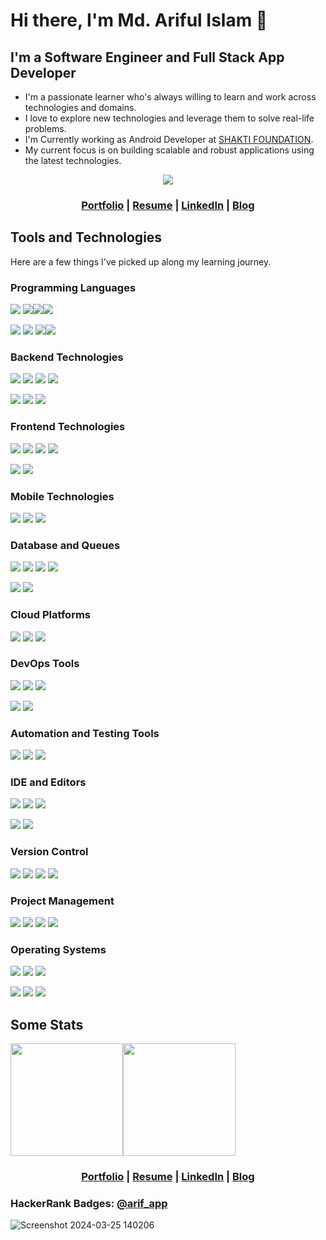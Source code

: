 # Hi there, I'm Md. Ariful Islam 👋
 
## I'm a Software Engineer and Full Stack App Developer

* I'm a passionate learner who's always willing to learn and work across technologies and domains.
* I love to explore new technologies and leverage them to solve real-life problems.
* I'm Currently working as Android Developer at [SHAKTI FOUNDATION](https://www.shakti.org.bd/).
* My current focus is on building scalable and robust applications using the latest technologies.

<p  align="center"><a href="#"><img align="center" src="https://user-images.githubusercontent.com/26208205/204192045-8efb70c1-374c-4dc9-9b08-01135cab3d6e.gif"/></a></p>

<h3 align="center"><a href="https://Ariful2016.github.io/">Portfolio</a> | <a href="https://ariful2016.github.io/resume_of_ariful_islam.pdf">Resume</a> | <a href="https://linkedin.com/in/arif-android-flutter-ios">LinkedIn</a> | <a href="https://medium.com/@arifewucse2016">Blog</a></h3>

## Tools and Technologies

Here are a few things I've picked up along my learning journey.

### Programming Languages

<a href="#programming-languages"><img src="https://img.shields.io/badge/Kotlin-7F52FF.svg?style=for-the-badge&logo=Kotlin&logoColor=white"/></a> <a href="#programming-languages"><img src="https://img.shields.io/badge/Dart-0175C2.svg?style=for-the-badge&logo=Dart&logoColor=white"/></a><a href="#programming-languages"><img src="https://img.shields.io/badge/java-%23ED8B00.svg?style=for-the-badge&logo=java&logoColor=white"/></a><a href="#programming-languages"><img src="https://img.shields.io/badge/Python-3776AB.svg?style=for-the-badge&logo=Python&logoColor=white"/></a> 

<a href="#programming-languages"><img src="https://img.shields.io/badge/C-A8B9CC.svg?style=for-the-badge&logo=C&logoColor=black"/></a> <a href="#programming-languages"><img src="https://img.shields.io/badge/C%2B%2B-00599C.svg?style=for-the-badge&logo=C%2B%2B&logoColor=white"/></a> <a href="#programming-languages"><img src="https://img.shields.io/badge/C%20Sharp-239120.svg?style=for-the-badge&logo=C-Sharp&logoColor=white"/></a><a href="#programming-languages"><img src="https://img.shields.io/badge/JavaScript-F7DF1E.svg?style=for-the-badge&logo=JavaScript&logoColor=black"/></a> 

<a href="#programming-languages"  style="display: none;"><img src="https://img.shields.io/badge/TypeScript-3178C6.svg?style=for-the-badge&logo=TypeScript&logoColor=white"/></a> <a href="#programming-languages" style="display: none;"><img src="https://img.shields.io/badge/PHP-777BB4.svg?style=for-the-badge&logo=PHP&logoColor=white"/></a>


### Backend Technologies

<a href="#backend-technologies"><img src="https://img.shields.io/badge/FastAPI-009688.svg?style=for-the-badge&logo=FastAPI&logoColor=white"/></a> <a href="#backend-technologies"><img src="https://img.shields.io/badge/Express-000000.svg?style=for-the-badge&logo=Express&logoColor=white"/></a> <a href="#backend-technologies"><img src="https://img.shields.io/badge/NestJS-E0234E.svg?style=for-the-badge&logo=NestJS&logoColor=white"/></a> <a href="#backend-technologies"><img src="https://img.shields.io/badge/Laravel-FF2D20.svg?style=for-the-badge&logo=Laravel&logoColor=white"/></a>

<a href="#backend-technologies"><img src="https://img.shields.io/badge/Spring%20Boot-6DB33F.svg?style=for-the-badge&logo=Spring-Boot&logoColor=white"/></a> <a href="#backend-technologies"><img src="https://img.shields.io/badge/.NET-512BD4.svg?style=for-the-badge&logo=dotnet&logoColor=white"/></a> <a href="#backend-technologies"><img src="https://img.shields.io/badge/Apollo%20GraphQL-311C87.svg?style=for-the-badge&logo=Apollo-GraphQL&logoColor=white"/></a>


### Frontend Technologies

</a> <a href="#frontend-technologies"><img src="https://img.shields.io/badge/jetpack%20compose-4285F4.svg?style=for-the-badge&logo=jetpackcompose&logoColor=white"/></a> <a href="#frontend-technologies"><img src="https://img.shields.io/badge/Vue.js-4FC08D.svg?style=for-the-badge&logo=vuedotjs&logoColor=white"/></a> <a href="#frontend-technologies"><img src="https://img.shields.io/badge/React-61DAFB.svg?style=for-the-badge&logo=React&logoColor=black"/></a> <a href="#frontend-technologies"><img src="https://img.shields.io/badge/Next.js-000000.svg?style=for-the-badge&logo=nextdotjs&logoColor=white"/></a> 

<a href="#frontend-technologies"><img src="https://img.shields.io/badge/jQuery-0769AD.svg?style=for-the-badge&logo=jQuery&logoColor=white"/></a> <a href="#frontend-technologies"><img src="https://img.shields.io/badge/Bootstrap-7952B3.svg?style=for-the-badge&logo=Bootstrap&logoColor=white"/></a>



### Mobile Technologies

<a href="#mobile-technologies"><img src="https://img.shields.io/badge/Android-3DDC84.svg?style=for-the-badge&logo=Android&logoColor=white"/></a> <a href="#mobile-technologies"><img src="https://img.shields.io/badge/ios-000000.svg?style=for-the-badge&logo=ios&logoColor=white"/></a> <a href="#mobile-technologies"><img src="https://img.shields.io/badge/Flutter-02569B.svg?style=for-the-badge&logo=Flutter&logoColor=white"/></a>

### Database and Queues

<a href="#database-and-queues"><img src="https://img.shields.io/badge/PostgreSQL-4169E1.svg?style=for-the-badge&logo=PostgreSQL&logoColor=white"/></a> <a href="#database-and-queues"><img src="https://img.shields.io/badge/MySQL-4479A1.svg?style=for-the-badge&logo=MySQL&logoColor=white"/></a> <a href="#database-and-queues"><img src="https://img.shields.io/badge/MongoDB-47A248.svg?style=for-the-badge&logo=MongoDB&logoColor=white"/></a> <a href="#database-and-queues"><img src="https://img.shields.io/badge/BigQuery-40AEF0.svg?style=for-the-badge&logo=Google&logoColor=white"/></a>

<a href="#database-and-queues"><img src="https://img.shields.io/badge/Firebase-FFCA28.svg?style=for-the-badge&logo=Firebase&logoColor=black"/></a> <a href="#database-and-queues"><img src="https://img.shields.io/badge/sqlite-003B57.svg?style=for-the-badge&logo=sqlite&logoColor=white"/></a>

### Cloud Platforms

<a href="#cloud-platforms"><img src="https://img.shields.io/badge/Amazon%20AWS-232F3E.svg?style=for-the-badge&logo=Amazon-AWS&logoColor=white"/></a> <a href="#cloud-platforms"><img src="https://img.shields.io/badge/Microsoft%20Azure-0078D4.svg?style=for-the-badge&logo=Microsoft-Azure&logoColor=white"/></a> <a href="#cloud-platforms"><img src="https://img.shields.io/badge/Google%20Cloud-4285F4.svg?style=for-the-badge&logo=Google-Cloud&logoColor=white"/></a>

### DevOps Tools

<a href="#devops-tools"><img src="https://img.shields.io/badge/Docker-2496ED.svg?style=for-the-badge&logo=Docker&logoColor=white"/></a> <a href="#devops-tools"><img src="https://img.shields.io/badge/Kubernetes-326CE5.svg?style=for-the-badge&logo=Kubernetes&logoColor=white"/></a> <a href="#devops-tools"><img src="https://img.shields.io/badge/GitHub%20Actions-2088FF.svg?style=for-the-badge&logo=GitHub-Actions&logoColor=white"/></a>

<a href="#devops-tools"><img src="https://img.shields.io/badge/Travis%20CI-3EAAAF.svg?style=for-the-badge&logo=Travis-CI&logoColor=white"/></a> <a href="#devops-tools"><img src="https://img.shields.io/badge/Cloudflare-F38020.svg?style=for-the-badge&logo=Cloudflare&logoColor=white"/></a>

### Automation and Testing Tools

<a href="#automation-and-testing-tools"><img src="https://img.shields.io/badge/appium-EE376D.svg?style=for-the-badge&logo=appium&logoColor=white"/></a> <a href="#automation-and-testing-tools"><img src="https://img.shields.io/badge/Selenium-43B02A.svg?style=for-the-badge&logo=Selenium&logoColor=white"/></a> <a href="#automation-and-testing-tools"><img src="https://img.shields.io/badge/Postman-FF6C37.svg?style=for-the-badge&logo=Postman&logoColor=white"/></a>

### IDE and Editors

<a href="#ide-and-editors"><img src="https://img.shields.io/badge/Android%20Studio-3DDC84.svg?style=for-the-badge&logo=Android-Studio&logoColor=white"/></a> <a href="#ide-and-editors"><img src="https://img.shields.io/badge/xcode-147EFB.svg?style=for-the-badge&logo=xcode&logoColor=white"/></a> <a href="#ide-and-editors"><img src="https://img.shields.io/badge/intellij%20idea-000000.svg?style=for-the-badge&logo=intellijidea&logoColor=white"/></a> 

<a href="#ide-and-editors"><img src="https://img.shields.io/badge/Visual%20Studio%20Code-007ACC.svg?style=for-the-badge&logo=Visual-Studio-Code&logoColor=white"/></a>  <a href="#ide-and-editors"><img src="https://img.shields.io/badge/Visual%20Studio-5C2D91.svg?style=for-the-badge&logo=Visual-Studio&logoColor=white"/></a>

 ### Version Control

<a href="#version-control"><img src="https://img.shields.io/badge/Git-F05032.svg?style=for-the-badge&logo=Git&logoColor=white"/></a> <a href="#version-control"><img src="https://img.shields.io/badge/GitHub-181717.svg?style=for-the-badge&logo=GitHub&logoColor=white"/></a> <a href="#version-control"><img src="https://img.shields.io/badge/GitLab-FC6D26.svg?style=for-the-badge&logo=GitLab&logoColor=white"/></a> <a href="#version-control"><img src="https://img.shields.io/badge/Bitbucket-0052CC.svg?style=for-the-badge&logo=Bitbucket&logoColor=white"/></a>

### Project Management

<a href="#project-management"><img src="https://img.shields.io/badge/Jira-0052CC.svg?style=for-the-badge&logo=Jira&logoColor=white"/></a> <a href="#project-management"><img src="https://img.shields.io/badge/Trello-0052CC.svg?style=for-the-badge&logo=Trello&logoColor=white"/></a> <a href="#project-management"><img src="https://img.shields.io/badge/Azure%20DevOps-0078D7.svg?style=for-the-badge&logo=Azure-DevOps&logoColor=white"/></a> <a href="#project-management"><img src="https://img.shields.io/badge/Asana-273347.svg?style=for-the-badge&logo=Asana&logoColor=white"/></a>

### Operating Systems

<a href="#operating-systems"><img src="https://img.shields.io/badge/mac%20os-000000.svg?style=for-the-badge&logo=macos&logoColor=white"/></a> <a href="#operating-systems"><img src="https://img.shields.io/badge/windows%2010-0078D6.svg?style=for-the-badge&logo=windows10&logoColor=white"/></a> <a href="#operating-systems"><img src="https://img.shields.io/badge/Windows%2011-0078D4.svg?style=for-the-badge&logo=Windows-11&logoColor=white"/></a> 

<a href="#operating-systems"><img src="https://img.shields.io/badge/Ubuntu-E95420.svg?style=for-the-badge&logo=Ubuntu&logoColor=white"/></a> <a href="#operating-systems"><img src="https://img.shields.io/badge/Lubuntu-0068C8.svg?style=for-the-badge&logo=Lubuntu&logoColor=white"/></a> <a href="#operating-systems"><img src="https://img.shields.io/badge/CentOS-262577.svg?style=for-the-badge&logo=CentOS&logoColor=white"/></a> 

## Some Stats

<a href="https://github.com/ariful2016"><a href="#some-stats"><img src="https://github-readme-stats.vercel.app/api?username=ariful2016&count_private=true&show_icons=true" height="180" /></a></a><a href="https://github.com/ariful2016"><a href="#some-stats"><img src="https://github-readme-stats.vercel.app/api/top-langs/?username=ariful2016&langs_count=8&hide=html,css,c&layout=compact" height="180" /></a></a>

<h3 align="center"><a href="https://Ariful2016.github.io/">Portfolio</a> | <a href="https://ariful2016.github.io/resume_of_ariful_islam.pdf">Resume</a> | <a href="https://linkedin.com/in/arif-android-flutter-ios">LinkedIn</a> | <a href="https://medium.com/@arifewucse2016">Blog</a></h3>

<h3>HackerRank Badges: <a href="https://www.hackerrank.com/arif_app">@arif_app</a></h3>
<p  align="center">
 
![Screenshot 2024-03-25 140206](https://github.com/Ariful2016/Ariful2016/assets/69759406/e95200e2-50c8-41b3-8450-ac90135fa240)

</p>
